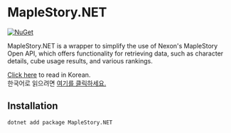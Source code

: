 # MapleStory.NET

[![NuGet](https://img.shields.io/nuget/v/MapleStory.NET)](https://www.nuget.org/packages/MapleStory.NET)

MapleStory.NET is a wrapper to simplify the use of Nexon's MapleStory Open API, which offers functionality for retrieving data, such as character details, cube usage results, and various rankings.

[Click here](README-ko.md) to read in Korean.  
한국어로 읽으려면 [여기를 클릭하세요.](README-ko.md)

## Installation

```xml
dotnet add package MapleStory.NET
```
